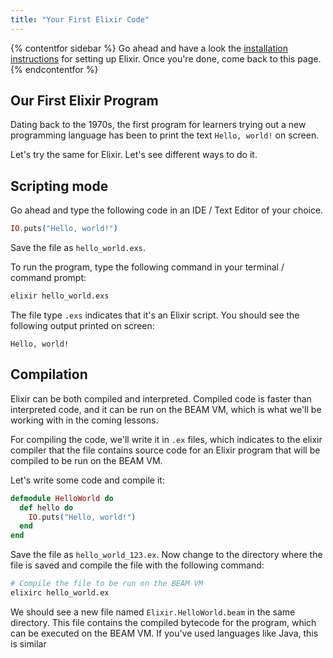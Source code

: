 ```yaml
---
title: "Your First Elixir Code"
---
```


{% contentfor sidebar %}
Go ahead and have a look the [installation instructions](https://elixir-lang.org/install.html) for setting up Elixir. Once you're done, come back to this page.
{% endcontentfor %}

## Our First Elixir Program

Dating back to the 1970s, the first program for learners trying out a new programming language has been to print the text `Hello, world!` on screen.

Let's try the same for Elixir. Let's see different ways to do it.

## Scripting mode

Go ahead and type the following code in an IDE / Text Editor of your choice.

```elixir
IO.puts("Hello, world!")
```

Save the file as `hello_world.exs`.

To run the program, type the following command in your terminal / command prompt:

```sh
elixir hello_world.exs
```

The file type `.exs` indicates that it's an Elixir script. You should see the following output printed on screen:

```
Hello, world!
```

## Compilation

Elixir can be both compiled and interpreted. Compiled code is faster than interpreted code, and it can be run on the BEAM VM, which is what we'll be working with in the coming lessons.

For compiling the code, we'll write it in `.ex` files, which indicates to the elixir compiler that the file contains source code for an Elixir
program that will be compiled to be run on the BEAM VM.

Let's write some code and compile it:

```elixir
defmodule HelloWorld do
  def hello do
    IO.puts("Hello, world!")
  end
end
```

Save the file as `hello_world_123.ex`. Now change to the directory where the file is saved and compile the file with the following command:

```sh
# Compile the file to be run on the BEAM VM
elixirc hello_world.ex
```

We should see a new file named `Elixir.HelloWorld.beam` in the same directory. This file contains the compiled bytecode for the program, which can be executed on the BEAM VM. If you've used languages like Java, this is similar
